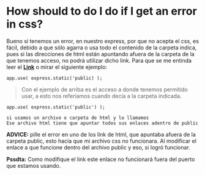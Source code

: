 
# How should to do I do if I get an error in css?

Bueno si tenemos un error, en nuestro express, por que no acepta el css, es fácil, debido a que sólo agarra o usa todo el contenido de la carpeta indica, pues si las direcciones de html están apuntando afuera de la carpeta de la que tenemos acceso, no podrá utilizar dicho link. Para que se me entinda leer el [**Link**](https://stackoverflow.com/questions/49406057/refused-to-apply-style-from-because-its-mime-type-text-html-is-not-a-supp) o mirar el siguiente ejemplo:

~~~
app.use( express.static('public) );
~~~

> Con el ejemplo de arriba es el acceso a donde tenemos permitido usar, a esto nos referíamos cuando decía a la carpeta indicada.

~~~
app.use( express.static('public') );

si usamos un archivo o carpeta de html y lo llamamos
Ese archivo html tiene que apuntar todos sus enlaces adentro de public
~~~

**ADVICE:** pille el error en uno de los link de html, que apuntaba afuera de la carpeta public, esto hacía que mi archivo css no funcionara. Al modificar el enlace a que funcione dentro del archivo public y eso, si logró funcionar.

**Pssdta:** Como modifique el link este enlace no funcionará fuera del puerto que estamos usando.